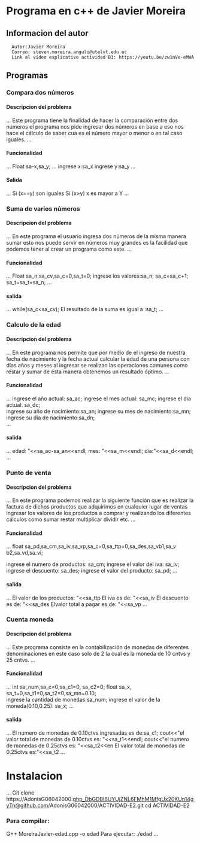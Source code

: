 # Programa en c++ de Javier Moreira
## Informacion del autor
      Autor:Javier Moreira
      Correo: steven.moreira.angulo@utelvt.edu.ec
      Link al vídeo explicativo actividad B1: https://youtu.be/zw1nVe-eMWA
## Programas
### Compara dos números 
#### Descripcion del problema 
...
Este programa tiene la finalidad de hacer la comparación entre dos números el programa nos pide ingresar dos números en base a eso nos hace el cálculo de saber cua es el número mayor o menor o en tal caso iguales. 
...
#### Funcionalidad 
...
Float sa-x,sa_y;
...
ingrese x:sa_x
ingrese y:sa_y
...
#### Salida
...
Si (x==y) son iguales 
Si (x>y) x es mayor a Y
...
### Suma de varios números
#### Descripcion del problema
...
En este programa el usuario ingresa dos números de la misma  manera sumar esto nos puede servir en números muy grandes es la facilidad que podemos tener al crear un programa como este.
...
#### Funcionalidad
...
Float sa_n,sa_cv,sa_c=0,sa_t=0;
ingrese los valores:sa_n;
sa_c=sa_c+1;
sa_t=sa_t+sa_n;
...
#### salida 
...
while(sa_c<sa_cv);
El resultado de la suma es igual a :sa_t;
...
### Calculo de la edad 
#### Descripcion del problema
...
En este programa nos permite que por medio de el ingreso de nuestra fecha de nacimiento y la fecha actual calcular la edad de una persona con días años y meses  al ingresar se realizan las operaciones comunes como restar y sumar  de esta manera obtenemos un resultado óptimo. 
...
#### Funcionalidad
...
ingrese el año actual: sa_ac;
ingrese el mes actual: sa_mc;
ingrese el dia actual: sa_dc;  
ingrese su año de nacimiento:sa_an;
ingrese su mes de nacimiento:sa_mn;
ingrese su dia de nacimiento:sa_dn;         
...
#### salida 
...
edad: "<<sa_ac-sa_an<<endl;
mes: "<<sa_m<<endl;
dia:"<<sa_d<<endl;
...
### Punto de venta 
#### Descripcion del problema
...
En este programa podemos realizar la siguiente función que es realizar la factura de dichos productos que adquirimos en cualquier lugar de ventas  ingresar los valores de los productos a comprar y realizando los diferentes cálculos como sumar restar multiplicar dividir etc.
...
#### Funcionalidad
...
float sa_pd,sa_cm,sa_iv,sa_vp,sa_c=0,sa_ttp=0,sa_des,sa_vb1,sa_v
b2,sa_vd,sa_vi;

ingrese el numero de productos: sa_cm;
ingrese el valor del iva: sa_iv;
ingrese el descuento: sa_des;
ingrese el valor del producto: sa_pd;
...
#### salida 
...
El valor de los productos: "<<sa_ttp
El iva es de: "<<sa_iv
El descuento es de: "<<sa_des
Elvalor total a pagar es de: "<<sa_vp
...
### Cuenta moneda
#### Descripcion del problema
...
Este programa consiste en la contabilización de monedas de diferentes denominaciones en este caso solo de 2 la cual es la moneda de 10 cntvs y 25 cntvs. 
...
#### Funcionalidad
...
int sa_num,sa_c=0,sa_c1=0, sa_c2=0;
float sa_x, sa_t=0,sa_t1=0,sa_t2=0,sa_mn=0.10;                 
ingrese la cantidad de monedas:sa_num;
ingrese el valor de la moneda(0.10,0.25): sa_x;
...
#### salida 
...
El numero de monedas de 0.10ctvs ingresadas es de:sa_c1;                                                               cout<<"el valor total de monedas de 0.10ctvs es: "<<sa_t1<<endl;                                                                cout<<"el numero de monedas de 0.25ctvs es: "<<sa_t2<<en
El valor total de monedas de 0.25ctvs es:"<<sa_t2
...

# Instalacion
...
Git clone https://AdonisG06042000: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@github.com/AdonisG06042000/ACTIVIDAD-E2.git
cd ACTIVIDAD-E2
### Para compilar:
G++ MoreiraJavier-edad.cpp -o edad 
Para ejecutar:
./edad
...
